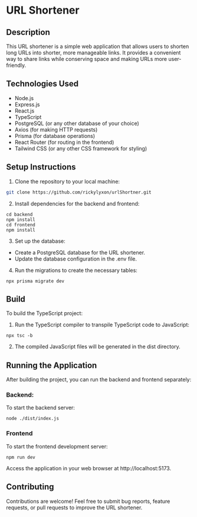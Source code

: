 # URL Shortener

## Description

This URL shortener is a simple web application that allows users to shorten long URLs into shorter, more manageable links. It provides a convenient way to share links while conserving space and making URLs more user-friendly.

## Technologies Used

- Node.js
- Express.js
- React.js
- TypeScript
- PostgreSQL (or any other database of your choice)
- Axios (for making HTTP requests)
- Prisma (for database operations)
- React Router (for routing in the frontend)
- Tailwind CSS (or any other CSS framework for styling)

## Setup Instructions

1. Clone the repository to your local machine:

```bash
git clone https://github.com/rickylyxon/urlShortner.git
```

2. Install dependencies for the backend and frontend:

```
cd backend
npm install
cd frontend
npm install
```

3. Set up the database:

- Create a PostgreSQL database for the URL shortener.
- Update the database configuration in the .env file.

4. Run the migrations to create the necessary tables:

```
npx prisma migrate dev
```

## Build

To build the TypeScript project:

1. Run the TypeScript compiler to transpile TypeScript code to JavaScript:

```
npx tsc -b
```

2. The compiled JavaScript files will be generated in the dist directory.

## Running the Application

After building the project, you can run the backend and frontend separately:

### Backend:

To start the backend server:

```
node ./dist/index.js
```

### Frontend

To start the frontend development server:

```
npm run dev
```

Access the application in your web browser at http://localhost:5173.

## Contributing

Contributions are welcome! Feel free to submit bug reports, feature requests, or pull requests to improve the URL shortener.
